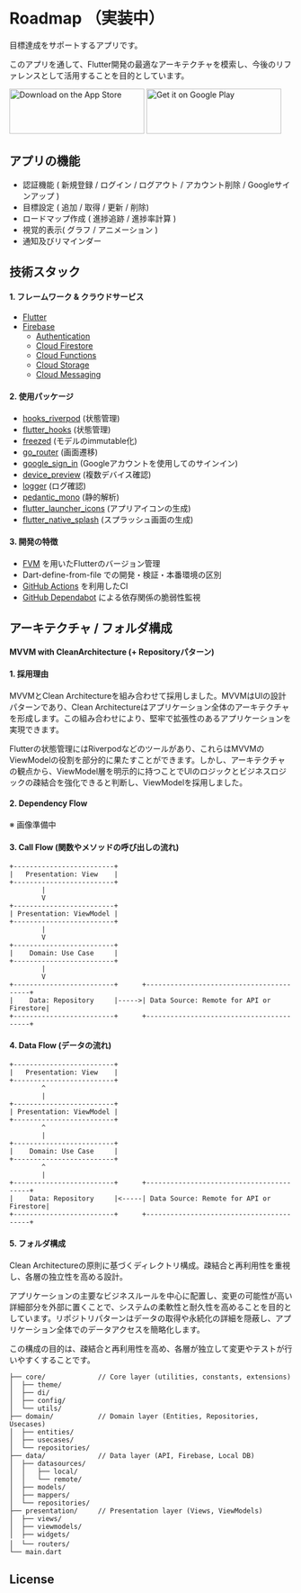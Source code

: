 # Roadmap （実装中）

目標達成をサポートするアプリです。

このアプリを通して、Flutter開発の最適なアーキテクチャを模索し、今後のリファレンスとして活用することを目的としています。

<!-- Insert design photo here -->

<a href='https://apps.apple.com/jp/app/'><img alt='Download on the App Store' src='https://github.com/mnengineer/roadmap/assets/126535934/823b92be-2ecf-4aad-868d-ae63c7f04d72' height=80 width=240/></a>
<a href='https://play.google.com/store/apps/'><img alt='Get it on Google Play' src='https://github.com/mnengineer/roadmap/assets/126535934/37b9741d-411c-449b-be5a-e1343beacf6d' height=80 width=240/></a>

## アプリの機能

- 認証機能 ( 新規登録 / ログイン / ログアウト / アカウント削除 / Googleサインアップ )
- 目標設定 ( 追加 / 取得 / 更新 / 削除)
- ロードマップ作成 ( 進捗追跡 / 進捗率計算 )
- 視覚的表示( グラフ / アニメーション )
- 通知及びリマインダー

## 技術スタック

#### 1. フレームワーク & クラウドサービス

- [Flutter](https://flutter.dev/)
- [Firebase](https://firebase.google.com/)
  - [Authentication](https://firebase.google.com/products/auth) 
  - [Cloud Firestore](https://firebase.google.com/products/firestore)
  - [Cloud Functions](https://firebase.google.com/products/functions)
  - [Cloud Storage](https://firebase.google.com/products/storage)
  - [Cloud Messaging](https://firebase.google.com/products/cloud-messaging)

#### 2. 使用パッケージ

- [hooks_riverpod](https://pub.dev/packages/hooks_riverpod) (状態管理)
- [flutter_hooks](https://pub.dev/packages/flutter_hooks)  (状態管理)
- [freezed](https://pub.dev/packages/freezed) (モデルのimmutable化)
- [go_router](https://pub.dev/packages/go_router) (画面遷移)
- [google_sign_in](https://pub.dev/packages/google_sign_in) (Googleアカウントを使用してのサインイン)
- [device_preview](https://pub.dev/packages/device_preview) (複数デバイス確認)
- [logger](https://pub.dev/packages/logger) (ログ確認)
- [pedantic_mono](https://pub.dev/packages/pedantic_mono) (静的解析)
- [flutter_launcher_icons](https://pub.dev/packages/flutter_launcher_icons) (アプリアイコンの生成)
- [flutter_native_splash](https://pub.dev/packages/flutter_native_splash) (スプラッシュ画面の生成)

#### 3. 開発の特徴

- [FVM](https://fvm.app/) を用いたFlutterのバージョン管理
- Dart-define-from-file での開発・検証・本番環境の区別
- [GitHub Actions](https://github.co.jp/features/actions) を利用したCI
- [GitHub Dependabot](https://docs.github.com/ja/code-security/dependabot) による依存関係の脆弱性監視

## アーキテクチャ / フォルダ構成

**MVVM with CleanArchitecture (+ Repositoryパターン)**

#### 1. 採用理由

MVVMとClean Architectureを組み合わせて採用しました。MVVMはUIの設計パターンであり、Clean Architectureはアプリケーション全体のアーキテクチャを形成します。この組み合わせにより、堅牢で拡張性のあるアプリケーションを実現できます。

Flutterの状態管理にはRiverpodなどのツールがあり、これらはMVVMのViewModelの役割を部分的に果たすことができます。しかし、アーキテクチャの観点から、ViewModel層を明示的に持つことでUIのロジックとビジネスロジックの疎結合を強化できると判断し、ViewModelを採用しました。

#### 2. Dependency Flow 

※ 画像準備中 

#### 3. Call Flow (関数やメソッドの呼び出しの流れ)
```
+-------------------------+
|   Presentation: View    |
+-------------------------+
        |
        V
+-------------------------+
| Presentation: ViewModel |
+-------------------------+
        |
        V
+-------------------------+
|    Domain: Use Case     |
+-------------------------+
        |
        V
+-------------------------+      +-----------------------------------------+
|    Data: Repository     |----->| Data Source: Remote for API or Firestore|
+-------------------------+      +-----------------------------------------+
```

#### 4. Data Flow (データの流れ)
```
+-------------------------+
|   Presentation: View    |
+-------------------------+
        ^
        |
+-------------------------+
| Presentation: ViewModel |
+-------------------------+
        ^
        |
+-------------------------+
|    Domain: Use Case     |
+-------------------------+
        ^
        |
+-------------------------+      +-----------------------------------------+
|    Data: Repository     |<-----| Data Source: Remote for API or Firestore|
+-------------------------+      +-----------------------------------------+
```

#### 5. フォルダ構成

Clean Architectureの原則に基づくディレクトリ構成。疎結合と再利用性を重視し、各層の独立性を高める設計。

アプリケーションの主要なビジネスルールを中心に配置し、変更の可能性が高い詳細部分を外部に置くことで、システムの柔軟性と耐久性を高めることを目的としています。リポジトリパターンはデータの取得や永続化の詳細を隠蔽し、アプリケーション全体でのデータアクセスを簡略化します。

この構成の目的は、疎結合と再利用性を高め、各層が独立して変更やテストが行いやすくすることです。

```
├── core/             // Core layer (utilities, constants, extensions)
│  ├── theme/
│  ├── di/
│  ├── config/
│  └── utils/
├── domain/           // Domain layer (Entities, Repositories, Usecases)
│  ├── entities/
│  ├── usecases/
│  └── repositories/
├── data/             // Data layer (API, Firebase, Local DB)
│  ├── datasources/
│  │   ├── local/
│  │   └── remote/
│  ├── models/
│  ├── mappers/
│  └── repositories/
├── presentation/     // Presentation layer (Views, ViewModels)                  
│  ├── views/                
│  ├── viewmodels/
│  ├── widgets/
│  └── routers/　　　　　　　　　
└── main.dart
```

## License

